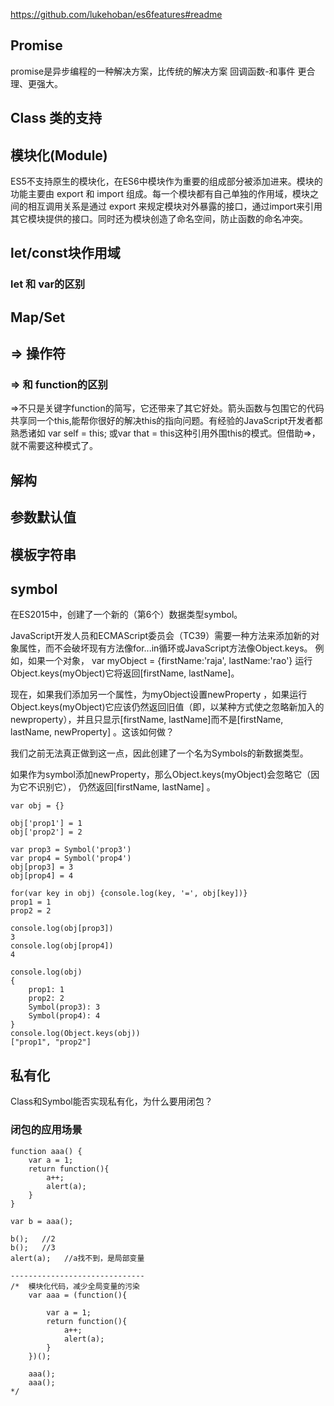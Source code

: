 https://github.com/lukehoban/es6features#readme
## Promise
promise是异步编程的一种解决方案，比传统的解决方案 回调函数-和事件 更合理、更强大。 

## Class 类的支持

## 模块化(Module)
ES5不支持原生的模块化，在ES6中模块作为重要的组成部分被添加进来。模块的功能主要由 export 和 import 组成。每一个模块都有自己单独的作用域，模块之间的相互调用关系是通过 export 来规定模块对外暴露的接口，通过import来引用其它模块提供的接口。同时还为模块创造了命名空间，防止函数的命名冲突。

## let/const块作用域
### let 和 var的区别

## Map/Set

## => 操作符
### => 和 function的区别
=>不只是关键字function的简写，它还带来了其它好处。箭头函数与包围它的代码共享同一个this,能帮你很好的解决this的指向问题。有经验的JavaScript开发者都熟悉诸如
var self = this;
或var that = this这种引用外围this的模式。但借助=>，就不需要这种模式了。

## 解构

## 参数默认值

## 模板字符串

## symbol
在ES2015中，创建了一个新的（第6个）数据类型symbol。

JavaScript开发人员和ECMAScript委员会（TC39）需要一种方法来添加新的对象属性，而不会破坏现有方法像for...in循环或JavaScript方法像Object.keys。
例如，如果一个对象，
var myObject = {firstName:'raja', lastName:'rao'} 
运行Object.keys(myObject)它将返回[firstName, lastName]。

现在，如果我们添加另一个属性，为myObject设置newProperty ，如果运行Object.keys(myObject)它应该仍然返回旧值（即，以某种方式使之忽略新加入的newproperty），并且只显示[firstName, lastName]而不是[firstName, lastName, newProperty] 。这该如何做？

我们之前无法真正做到这一点，因此创建了一个名为Symbols的新数据类型。

如果作为symbol添加newProperty，那么Object.keys(myObject)会忽略它（因为它不识别它），
仍然返回[firstName, lastName] 。

```
var obj = {}

obj['prop1'] = 1
obj['prop2'] = 2

var prop3 = Symbol('prop3')
var prop4 = Symbol('prop4')
obj[prop3] = 3
obj[prop4] = 4

for(var key in obj) {console.log(key, '=', obj[key])}
prop1 = 1
prop2 = 2

console.log(obj[prop3])
3
console.log(obj[prop4])
4

console.log(obj)
{
	prop1: 1
	prop2: 2
	Symbol(prop3): 3
	Symbol(prop4): 4
}
console.log(Object.keys(obj))
["prop1", "prop2"]
```

## 私有化
Class和Symbol能否实现私有化，为什么要用闭包？
### 闭包的应用场景
```
function aaa() {
	var a = 1;
	return function(){
		a++;
		alert(a);
	}
}

var b = aaa();

b();   //2
b();   //3
alert(a);   //a找不到，是局部变量

------------------------------
/*  模块化代码，减少全局变量的污染
	var aaa = (function(){

		var a = 1;
		return function(){
			a++;
			alert(a);
		}
	})();

	aaa();
	aaa();
*/
```

